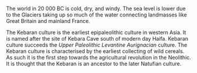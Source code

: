 The world in 20 000 BC is cold, dry, and windy. The sea level is lower due to the Glaciers taking up so much of the water connecting landmasses like Great Britain and mainland France.

The Kebaran culture is the earliest epipaleolithic culture in western Asia. It is named after the site of Kebara Cave south of modern day Haifa. Kebaran culture succeeds the *Upper Paleolithic Levantine Aurignacian* culture. The Kebaran culture is characterised by the earliest collecting of wild cereals. As such it is the first step towards the agricultural revolution in the Neolithic. It is thought that the Kebaran is an ancestor to the later Natufian culture.